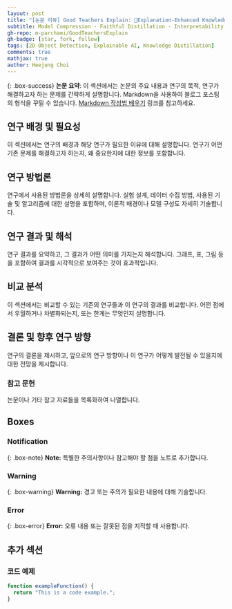 ```yaml
---
layout: post
title: "[논문 리뷰] Good Teachers Explain: Explanation-Enhanced Knowledge Distillation(ECCV 2024)"
subtitle: Model Compression · Faithful Distillation · Interpretability
gh-repo: m-parchami/GoodTeachersExplain
gh-badge: [star, fork, follow]
tags: [2D Object Detection, Explainable AI, Knowledge Distillation]
comments: true
mathjax: true
author: Heejung Choi
---
```


{: .box-success}
**논문 요약**: 이 섹션에서는 논문의 주요 내용과 연구의 목적, 연구가 해결하고자 하는 문제를 간략하게 설명합니다. Markdown을 사용하여 블로그 포스팅의 형식을 꾸밀 수 있습니다. [Markdown 작성법 배우기](https://markdowntutorial.com/) 링크를 참고하세요.

## 연구 배경 및 필요성

이 섹션에서는 연구의 배경과 해당 연구가 필요한 이유에 대해 설명합니다. 연구가 어떤 기존 문제를 해결하고자 하는지, 왜 중요한지에 대한 정보를 포함합니다.

## 연구 방법론

연구에서 사용된 방법론을 상세히 설명합니다. 실험 설계, 데이터 수집 방법, 사용된 기술 및 알고리즘에 대한 설명을 포함하며, 이론적 배경이나 모델 구성도 자세히 기술합니다.

## 연구 결과 및 해석

연구 결과를 요약하고, 그 결과가 어떤 의미를 가지는지 해석합니다. 그래프, 표, 그림 등을 포함하여 결과를 시각적으로 보여주는 것이 효과적입니다.

## 비교 분석

이 섹션에서는 비교할 수 있는 기존의 연구들과 이 연구의 결과를 비교합니다. 어떤 점에서 우월하거나 차별화되는지, 또는 한계는 무엇인지 설명합니다.

## 결론 및 향후 연구 방향

연구의 결론을 제시하고, 앞으로의 연구 방향이나 이 연구가 어떻게 발전될 수 있을지에 대한 전망을 제시합니다.

### 참고 문헌

논문이나 기타 참고 자료들을 목록화하여 나열합니다.

## Boxes

### Notification

{: .box-note}
**Note:** 특별한 주의사항이나 참고해야 할 점을 노트로 추가합니다.

### Warning

{: .box-warning}
**Warning:** 경고 또는 주의가 필요한 내용에 대해 기술합니다.

### Error

{: .box-error}
**Error:** 오류 내용 또는 잘못된 점을 지적할 때 사용합니다.

## 추가 섹션

### 코드 예제

```javascript
function exampleFunction() {
  return "This is a code example.";
}
